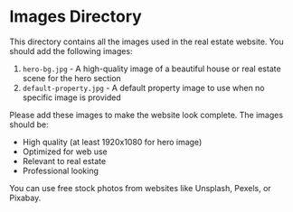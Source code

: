 # Images Directory

This directory contains all the images used in the real estate website. You should add the following images:

1. `hero-bg.jpg` - A high-quality image of a beautiful house or real estate scene for the hero section
2. `default-property.jpg` - A default property image to use when no specific image is provided

Please add these images to make the website look complete. The images should be:
- High quality (at least 1920x1080 for hero image)
- Optimized for web use
- Relevant to real estate
- Professional looking

You can use free stock photos from websites like Unsplash, Pexels, or Pixabay. 